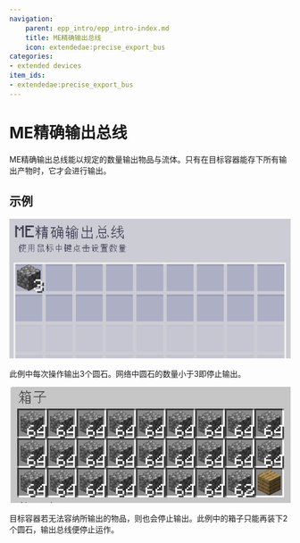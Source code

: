 ```yaml
---
navigation:
    parent: epp_intro/epp_intro-index.md
    title: ME精确输出总线
    icon: extendedae:precise_export_bus
categories:
- extended devices
item_ids:
- extendedae:precise_export_bus
---
```


# ME精确输出总线

<GameScene zoom="8" background="transparent">
  <ImportStructure src="../structure/cable_precise_export_bus.snbt"></ImportStructure>
</GameScene>

ME精确输出总线能以规定的数量输出物品与流体。只有在目标容器能存下所有输出产物时，它才会进行输出。

## 示例

![界面](../pic/pre_bus_gui1.png)

此例中每次操作输出3个圆石。网络中圆石的数量小于3即停止输出。

![界面](../pic/pre_bus_gui2.png)

目标容器若无法容纳所输出的物品，则也会停止输出。此例中的箱子只能再装下2个圆石，输出总线便停止运作。
